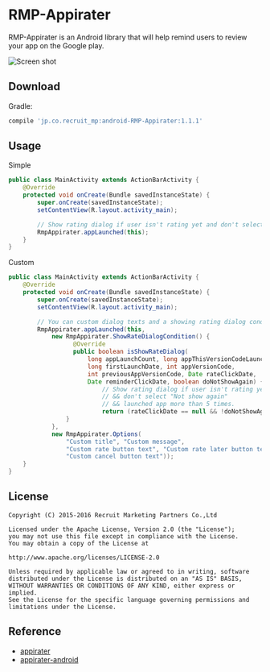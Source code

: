 # RMP-Appirater

RMP-Appirater is an Android library that will help remind users to review your app on the Google play.

![Screen shot](docs/screenshot.png)

## Download

Gradle:

```groovy
compile 'jp.co.recruit_mp:android-RMP-Appirater:1.1.1'
```

## Usage

Simple

```java
public class MainActivity extends ActionBarActivity {
    @Override
    protected void onCreate(Bundle savedInstanceState) {
        super.onCreate(savedInstanceState);
        setContentView(R.layout.activity_main);

        // Show rating dialog if user isn't rating yet and don't select "Not show again".
        RmpAppirater.appLaunched(this);
    }
}
```

Custom

```java
public class MainActivity extends ActionBarActivity {
    @Override
    protected void onCreate(Bundle savedInstanceState) {
        super.onCreate(savedInstanceState);
        setContentView(R.layout.activity_main);

        // You can custom dialog texts and a showing rating dialog condition.
        RmpAppirater.appLaunched(this,
            new RmpAppirater.ShowRateDialogCondition() {
                  @Override
                  public boolean isShowRateDialog(
                      long appLaunchCount, long appThisVersionCodeLaunchCount,
                      long firstLaunchDate, int appVersionCode,
                      int previousAppVersionCode, Date rateClickDate,
                      Date reminderClickDate, boolean doNotShowAgain) {
                          // Show rating dialog if user isn't rating yet
                          // && don't select "Not show again"
                          // && launched app more than 5 times.
                          return (rateClickDate == null && !doNotShowAgain && appLaunchCount >= 5);
                }
            },
            new RmpAppirater.Options(
                "Custom title", "Custom message",
                "Custom rate button text", "Custom rate later button text",
                "Custom cancel button text"));
    }
}
```

## License

```
Copyright (C) 2015-2016 Recruit Marketing Partners Co.,Ltd

Licensed under the Apache License, Version 2.0 (the "License");
you may not use this file except in compliance with the License.
You may obtain a copy of the License at

http://www.apache.org/licenses/LICENSE-2.0

Unless required by applicable law or agreed to in writing, software
distributed under the License is distributed on an "AS IS" BASIS,
WITHOUT WARRANTIES OR CONDITIONS OF ANY KIND, either express or implied.
See the License for the specific language governing permissions and
limitations under the License.
```

## Reference

- [appirater](https://github.com/arashpayan/appirater/)
- [appirater-android](https://github.com/drewjw81/appirater-android/)

